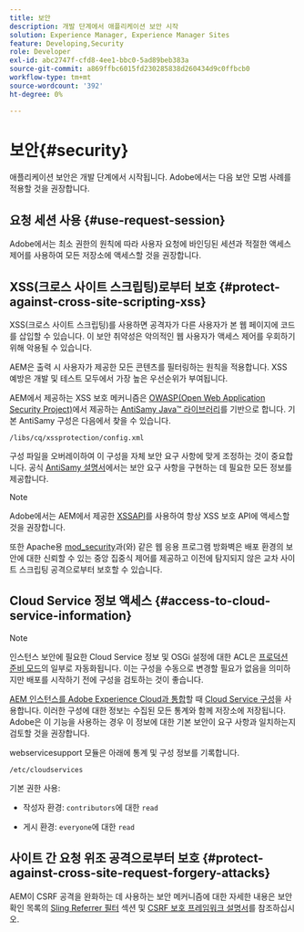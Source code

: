 ```yaml
---
title: 보안
description: 개발 단계에서 애플리케이션 보안 시작
solution: Experience Manager, Experience Manager Sites
feature: Developing,Security
role: Developer
exl-id: abc2747f-cfd8-4ee1-bbc0-5ad89beb383a
source-git-commit: a869ffbc6015fd230285838d260434d9c0ffbcb0
workflow-type: tm+mt
source-wordcount: '392'
ht-degree: 0%

---
```


# 보안{#security}

애플리케이션 보안은 개발 단계에서 시작됩니다. Adobe에서는 다음 보안 모범 사례를 적용할 것을 권장합니다.

## 요청 세션 사용 {#use-request-session}

Adobe에서는 최소 권한의 원칙에 따라 사용자 요청에 바인딩된 세션과 적절한 액세스 제어를 사용하여 모든 저장소에 액세스할 것을 권장합니다.

## XSS(크로스 사이트 스크립팅)로부터 보호 {#protect-against-cross-site-scripting-xss}

XSS(크로스 사이트 스크립팅)를 사용하면 공격자가 다른 사용자가 본 웹 페이지에 코드를 삽입할 수 있습니다. 이 보안 취약성은 악의적인 웹 사용자가 액세스 제어를 우회하기 위해 악용될 수 있습니다.

AEM은 출력 시 사용자가 제공한 모든 콘텐츠를 필터링하는 원칙을 적용합니다. XSS 예방은 개발 및 테스트 모두에서 가장 높은 우선순위가 부여됩니다.

AEM에서 제공하는 XSS 보호 메커니즘은 [OWASP(Open Web Application Security Project)](https://owasp.org/)에서 제공하는 [AntiSamy Java™ 라이브러리](https://wiki.owasp.org/index.php/Category:OWASP_AntiSamy_Project)를 기반으로 합니다. 기본 AntiSamy 구성은 다음에서 찾을 수 있습니다.

`/libs/cq/xssprotection/config.xml`

구성 파일을 오버레이하여 이 구성을 자체 보안 요구 사항에 맞게 조정하는 것이 중요합니다. 공식 [AntiSamy 설명서](https://wiki.owasp.org/index.php/Category:OWASP_AntiSamy_Project)에서는 보안 요구 사항을 구현하는 데 필요한 모든 정보를 제공합니다.

>[!NOTE]
>
>Adobe에서는 AEM에서 제공한 [XSSAPI](https://developer.adobe.com/experience-manager/reference-materials/6-5-lts/javadoc/com/adobe/granite/xss/XSSAPI.html)를 사용하여 항상 XSS 보호 API에 액세스할 것을 권장합니다.

또한 Apache용 [mod_security](https://www.modsecurity.org)과(와) 같은 웹 응용 프로그램 방화벽은 배포 환경의 보안에 대한 신뢰할 수 있는 중앙 집중식 제어를 제공하고 이전에 탐지되지 않은 교차 사이트 스크립팅 공격으로부터 보호할 수 있습니다.

## Cloud Service 정보 액세스 {#access-to-cloud-service-information}

>[!NOTE]
>
>인스턴스 보안에 필요한 Cloud Service 정보 및 OSGi 설정에 대한 ACL은 [프로덕션 준비 모드](/help/sites-administering/production-ready.md)의 일부로 자동화됩니다. 이는 구성을 수동으로 변경할 필요가 없음을 의미하지만 배포를 시작하기 전에 구성을 검토하는 것이 좋습니다.

[AEM 인스턴스를 Adobe Experience Cloud과 통합](/help/sites-administering/marketing-cloud.md)할 때 [Cloud Service 구성](/help/sites-developing/extending-cloud-config.md)을 사용합니다. 이러한 구성에 대한 정보는 수집된 모든 통계와 함께 저장소에 저장됩니다. Adobe은 이 기능을 사용하는 경우 이 정보에 대한 기본 보안이 요구 사항과 일치하는지 검토할 것을 권장합니다.

webservicesupport 모듈은 아래에 통계 및 구성 정보를 기록합니다.

`/etc/cloudservices`

기본 권한 사용:

* 작성자 환경: `contributors`에 대한 `read`

* 게시 환경: `everyone`에 대한 `read`

## 사이트 간 요청 위조 공격으로부터 보호 {#protect-against-cross-site-request-forgery-attacks}

AEM이 CSRF 공격을 완화하는 데 사용하는 보안 메커니즘에 대한 자세한 내용은 보안 확인 목록의 [Sling Referrer 필터](/help/sites-administering/security-checklist.md#protect-against-cross-site-request-forgery) 섹션 및 [CSRF 보호 프레임워크 설명서](/help/sites-developing/csrf-protection.md)를 참조하십시오.

